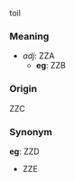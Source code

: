 toil
### Meaning
+ _adj_: ZZA
    + __eg__: ZZB

### Origin

ZZC

### Synonym

__eg__: ZZD

+ ZZE



